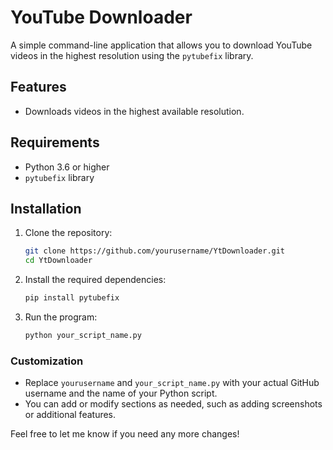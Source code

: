 # YouTube Downloader

A simple command-line application that allows you to download YouTube videos in the highest resolution using the `pytubefix` library.

## Features
- Downloads videos in the highest available resolution.

## Requirements

- Python 3.6 or higher
- `pytubefix` library

## Installation

1. Clone the repository:

   ```bash
   git clone https://github.com/yourusername/YtDownloader.git
   cd YtDownloader
2. Install the required dependencies:
   ```bash
   pip install pytubefix
3. Run the program:
   ```bash
   python your_script_name.py


### Customization

- Replace `yourusername` and `your_script_name.py` with your actual GitHub username and the name of your Python script.
- You can add or modify sections as needed, such as adding screenshots or additional features.

Feel free to let me know if you need any more changes!

